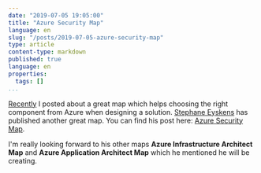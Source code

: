 ```yaml
---
date: "2019-07-05 19:05:00"
title: "Azure Security Map"
language: en
slug: "/posts/2019-07-05-azure-security-map"
type: article
content-type: markdown
published: true
language: en
properties:
  tags: []
...
```

[Recently](/posts/2019-06-14-azure-architect-map) I posted about a great map which helps choosing the right component from Azure when designing a solution. [Stephane Eyskens](https://twitter.com/stephaneeyskens) has published another great map. You can find his post here: [Azure Security Map](https://techcommunity.microsoft.com/t5/Azure-Developer-Community-Blog/The-Azure-Security-Architect-Map/ba-p/714091).

I'm really looking forward to his other maps __Azure Infrastructure Architect Map__ and __Azure Application Architect Map__ which he mentioned he will be creating.
